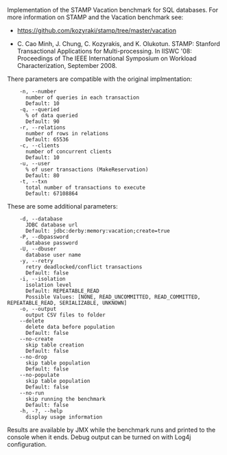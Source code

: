 Implementation of the STAMP Vacation benchmark for SQL
databases. For more information on STAMP and the Vacation benchmark see:

 * https://github.com/kozyraki/stamp/tree/master/vacation

 *  C. Cao Minh, J. Chung, C. Kozyrakis, and K. Olukotun. STAMP: Stanford 
    Transactional Applications for Multi-processing. In IISWC '08: Proceedings
    of The IEEE International Symposium on Workload Characterization,
    September 2008.
    
There parameters are compatible with the original implmentation:
```
    -n, --number
      number of queries in each transaction
      Default: 10
    -q, --queried
      % of data queried
      Default: 90
    -r, --relations
      number of rows in relations
      Default: 65536
    -c, --clients
      number of concurrent clients
      Default: 10
    -u, --user
      % of user transactions (MakeReservation)
      Default: 80
    -t, --txn
      total number of transactions to execute
      Default: 67108864
```

These are some additional parameters:
```
    -d, --database
      JDBC database url
      Default: jdbc:derby:memory:vacation;create=true
    -P, --dbpassword
      database password
    -U, --dbuser
      database user name
    -y, --retry
      retry deadlocked/conflict transactions
      Default: false
    -i, --isolation
      isolation level
      Default: REPEATABLE_READ
      Possible Values: [NONE, READ_UNCOMMITTED, READ_COMMITTED, REPEATABLE_READ, SERIALIZABLE, UNKNOWN]
    -o, --output
      output CSV files to folder
    --delete
      delete data before population
      Default: false
    --no-create
      skip table creation
      Default: false
    --no-drop
      skip table population
      Default: false
    --no-populate
      skip table population
      Default: false
    --no-run
      skip running the benchmark
      Default: false
    -h, -?, --help
      display usage information
```

Results are available by JMX while the benchmark runs and
printed to the console when it ends. Debug output can be turned on with Log4j configuration.